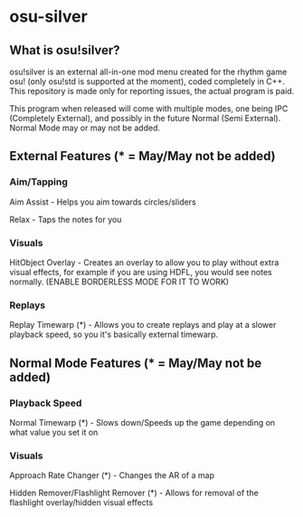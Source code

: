 # osu-silver
## What is osu!silver?
osu!silver is an external all-in-one mod menu created for the rhythm game osu! (only osu!std is supported at the moment), coded completely in C++. This repository is made only for reporting issues, the actual program is paid.

This program when released will come with multiple modes, one being IPC (Completely External), and possibly in the future Normal (Semi External). Normal Mode may or may not be added.

## External Features (* = May/May not be added)

### Aim/Tapping
Aim Assist - Helps you aim towards circles/sliders

Relax - Taps the notes for you

### Visuals

HitObject Overlay - Creates an overlay to allow you to play without extra visual effects, for example if you are using HDFL, you would see notes normally. (ENABLE BORDERLESS MODE FOR IT TO WORK)

### Replays
Replay Timewarp (*) - Allows you to create replays and play at a slower playback speed, so you it's basically external timewarp.

## Normal Mode Features (* = May/May not be added)

### Playback Speed
Normal Timewarp (*) - Slows down/Speeds up the game depending on what value you set it on

### Visuals
Approach Rate Changer (*) - Changes the AR of a map

Hidden Remover/Flashlight Remover (*) - Allows for removal of the flashlight overlay/hidden visual effects
